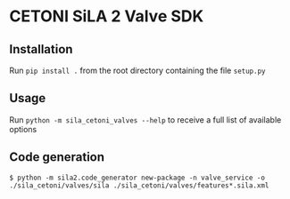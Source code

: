 # CETONI SiLA 2 Valve SDK
## Installation
Run `pip install .` from the root directory containing the file `setup.py`

## Usage
Run `python -m sila_cetoni_valves --help` to receive a full list of available options

## Code generation
```console
$ python -m sila2.code_generator new-package -n valve_service -o ./sila_cetoni/valves/sila ./sila_cetoni/valves/features*.sila.xml
```

